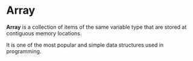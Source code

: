 # Array

**Array** is a collection of items of the same variable type that are stored at contiguous memory locations. 

It is one of the most popular and simple data structures used in programming.